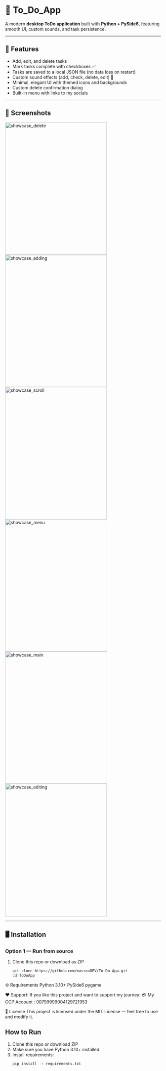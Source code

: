 # 📝 To_Do_App  

A modern **desktop ToDo application** built with **Python + PySide6**, featuring smooth UI, custom sounds, and task persistence.  

---

## 🚀 Features
- Add, edit, and delete tasks  
- Mark tasks complete with checkboxes ✅  
- Tasks are saved to a local JSON file (no data loss on restart)  
- Custom sound effects (add, check, delete, edit) 🎵  
- Minimal, elegant UI with themed icons and backgrounds  
- Custom delete confirmation dialog  
- Built-in menu with links to my socials  

---

## 📸 Screenshots  
<img width="329" height="429" alt="showcase_delete" src="https://github.com/user-attachments/assets/a2757db6-f0b1-458c-bd5b-926b0c9c94e2" />
<img width="328" height="428" alt="showcase_adding" src="https://github.com/user-attachments/assets/7d5b82ec-53a1-4a57-9f11-63785ba856bc" />
<img width="328" height="428" alt="showcase_scroll" src="https://github.com/user-attachments/assets/08a4099a-f007-48d9-a4d4-507109e864a2" />
<img width="330" height="429" alt="showcase_menu" src="https://github.com/user-attachments/assets/65ca74ae-93b5-4cb6-bd41-87dcb83b4a52" />
<img width="330" height="428" alt="showcase_main" src="https://github.com/user-attachments/assets/eb6c460b-92b0-4694-8519-75618daa3a80" />
<img width="328" height="430" alt="showcase_editing" src="https://github.com/user-attachments/assets/22c1b7dd-f18c-426f-bf8d-d634743e4e90" />

---

## 🖥️ Installation  

### Option 1 — Run from source  
1. Clone this repo or download as ZIP  
   ```bash
   git clone https://github.com/nasrouDEV/To-Do-App.git
   cd ToDoApp

   
⚙️ Requirements
Python 3.10+
PySide6
pygame

❤️ Support:
If you like this project and want to support my journey:
💳 My CCP Account : 00799999004129721953

📄 License
This project is licensed under the MIT License — feel free to use and modify it.

## How to Run
1. Clone this repo or download ZIP  
2. Make sure you have Python 3.10+ installed  
3. Install requirements:
   ```bash
   pip install -r requirements.txt
